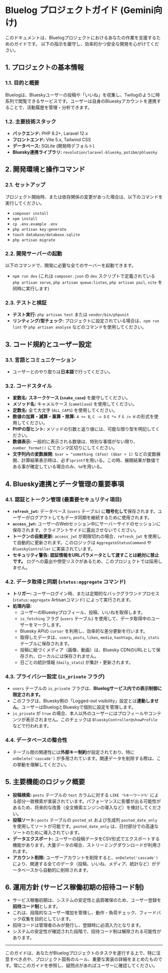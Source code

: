 # Bluelog プロジェクトガイド (Gemini向け)

このドキュメントは、Bluelogプロジェクトにおけるあなたの作業を支援するためのガイドです。
以下の指示を厳守し、効率的かつ安全な開発を心がけてください。

## 1. プロジェクトの基本情報

### 1.1. 目的と概要
Bluelogは、Blueskyユーザーの投稿や「いいね」を収集し、Twilogのように時系列で閲覧できるサービスです。ユーザーは自身のBlueskyアカウントを連携することで、活動履歴を管理・分析できます。

### 1.2. 主要技術スタック
*   **バックエンド:** PHP 8.2+, Laravel 12.x
*   **フロントエンド:** Vite 5.x, Tailwind CSS
*   **データベース:** SQLite (開発時デフォルト)
*   **Bluesky連携ライブラリ:** `revolution/laravel-bluesky`, `potibm/phluesky`

## 2. 開発環境と操作コマンド

### 2.1. セットアップ
プロジェクト開始時、または依存関係の変更があった場合は、以下のコマンドを実行してください。
*   `composer install`
*   `npm install`
*   `cp .env.example .env`
*   `php artisan key:generate`
*   `touch database/database.sqlite`
*   `php artisan migrate`

### 2.2. 開発サーバーの起動
以下のコマンドで、開発に必要な全てのサーバーを起動できます。
*   `npm run dev` (これは `composer.json` の `dev` スクリプトで定義されている `php artisan serve`, `php artisan queue:listen`, `php artisan pail`, `vite` を同時に実行します)

### 2.3. テストと検証
*   **テスト実行:** `php artisan test` または `vendor/bin/phpunit`
*   **リンティング/型チェック:** プロジェクトに設定されている場合は、`npm run lint` や `php artisan analyse` などのコマンドを使用してください。

## 3. コード規約とユーザー設定

### 3.1. 言語とコミュニケーション
*   ユーザーとのやり取りは**日本語**で行ってください。

### 3.2. コードスタイル
*   **変数名:** **スネークケース (`snake_case`)** を厳守してください。
*   **メソッド名:** キャメルケース (`camelCase`) を使用してください。
*   **定数名:** 全て大文字 (`ALL_CAPS`) を使用してください。
*   **数値の加算・減算・乗算・除算:** `A += B`, `C -= D` `E *= F` `G /= H` の形式を使用してください。
*   **PHPの型ヒント:** メソッドの引数と返り値には、可能な限り型を明記してください。
*   **数値表示:** 一般的に表示される数値は、特別な事情がない限り、 `number_format()` にてカンマ区切りにしてください。
*   **文字列内の変数展開:** `$var = "something ($foo) ($bar + 1)` などの変数展開、計算結果表示時は、必ず`sprintf`を用いる。この時、展開結果が数値である事が確定している場合のみ、`%d`を用いる。

## 4. Bluesky連携とデータ管理の重要事項

### 4.1. 認証とトークン管理 (最重要セキュリティ項目)
*   **`refresh_jwt`:** データベース (`users` テーブル) に**暗号化して**保存されます。ユーザーがログアウトしてもデータ同期を継続するために使用されます。
*   **`access_jwt`:** ユーザーのWebセッション中にサーバーサイドのセッションに保存されます。クライアントサイドに露出させないでください。
*   **トークンの自動更新:** `access_jwt` が期限切れの場合、`refresh_jwt` を使用して自動的に更新されます。このロジックは `AggregateStatusCommand` や `BlueskyController` に実装されています。
*   **セキュリティ警告:** **認証情報をURLパラメータとして渡すことは絶対に禁止です。** ログへの露出や傍受リスクがあるため、このプロジェクトでは採用しません。

### 4.2. データ取得と同期 (`status:aggregate` コマンド)
*   **トリガー:** ユーザーログイン時、または定期的なバックグラウンドプロセス (`status:aggregate` Artisanコマンド) によって実行されます。
*   **処理内容:**
    *   ユーザーのBlueskyプロフィール、投稿、いいねを取得します。
    *   `is_fetching` フラグ (`users` テーブル) を使用して、データ取得中のユーザーをマークします。
    *   Bluesky APIの `cursor` を利用し、効率的な差分更新を行います。
    *   取得したデータは、`users`, `posts`, `likes`, `media`, `hashtags`, `daily_stats` テーブルに保存されます。
    *   投稿に紐づくメディア（画像、動画）は、Bluesky CDNのURLとして保存され、ローカルには保存されません。
    *   日ごとの統計情報 (`daily_stats`) が集計・更新されます。

### 4.3. プライバシー設定 (`is_private` フラグ)
*   `users` テーブルの `is_private` フラグは、**Bluelogサービス内での表示制御に限定されます。**
*   このフラグは、Bluesky側の「Logged-out visibility」設定とは**連動しません**。ユーザーはBluelogとBlueskyで個別に設定を管理します。
*   `is_private` が `true` の場合、本人以外のユーザーにはプロフィールやコンテンツが表示されません。このチェックは `BlueskyController@showProfile` などで行われます。

### 4.4. データベースの整合性
*   テーブル間の関連性には**外部キー制約**が設定されており、特に `onDelete('cascade')` が多用されています。関連データを削除する際は、この挙動を理解してください。

## 5. 主要機能のロジック概要

*   **投稿検索:** `posts` テーブルの `text` カラムに対する `LIKE '%キーワード%'` による部分一致検索が実装されています。パフォーマンスに影響が出る可能性があるため、将来的な改善（全文検索エンジンの導入など）を検討してください。
*   **投稿ソート:** `posts` テーブルの `posted_at` および生成列 `posted_date_only` を使用してソートが可能です。`posted_date_only` は、日付部分での高速なソートのために導入されています。
*   **データエクスポート:** ユーザーの投稿データをCSV形式でエクスポートする機能があります。大量データの場合、ストリーミングダウンロードが利用されます。
*   **アカウント削除:** ユーザーアカウントを削除すると、`onDelete('cascade')` により、関連する全てのデータ（投稿、いいね、メディア、統計など）がデータベースから自動的に削除されます。

## 6. 運用方針 (サービス稼働初期の招待コード制)

*   サービス稼働初期は、システムの安定性と品質確保のため、ユーザー登録を**招待コード制**とします。
*   これは、段階的なユーザー増加を管理し、動作・負荷チェック、フィードバック収集を目的としています。
*   招待コードは管理者のみが発行し、登録時に必須入力となります。
*   システムの安定性が確認された段階で、招待コード制は解除される可能性があります。

---

このガイドは、あなたがBluelogプロジェクトのタスクを遂行する上で、特に注意すべき点や、プロジェクト固有のルール、重要な実装の詳細をまとめたものです。常にこのガイドを参照し、疑問点があればユーザーに確認してください。

